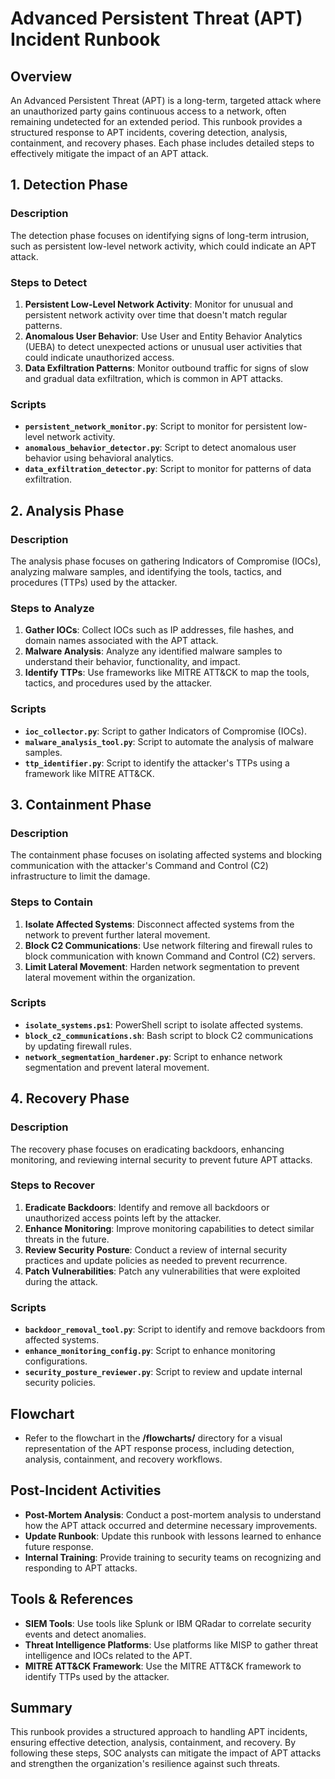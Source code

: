 # Advanced Persistent Threat (APT) Incident Runbook

## Overview
An Advanced Persistent Threat (APT) is a long-term, targeted attack where an unauthorized party gains continuous access to a network, often remaining undetected for an extended period. This runbook provides a structured response to APT incidents, covering detection, analysis, containment, and recovery phases. Each phase includes detailed steps to effectively mitigate the impact of an APT attack.

## 1. Detection Phase

### Description
The detection phase focuses on identifying signs of long-term intrusion, such as persistent low-level network activity, which could indicate an APT attack.

### Steps to Detect
1. **Persistent Low-Level Network Activity**: Monitor for unusual and persistent network activity over time that doesn't match regular patterns.
2. **Anomalous User Behavior**: Use User and Entity Behavior Analytics (UEBA) to detect unexpected actions or unusual user activities that could indicate unauthorized access.
3. **Data Exfiltration Patterns**: Monitor outbound traffic for signs of slow and gradual data exfiltration, which is common in APT attacks.

### Scripts
- **`persistent_network_monitor.py`**: Script to monitor for persistent low-level network activity.
- **`anomalous_behavior_detector.py`**: Script to detect anomalous user behavior using behavioral analytics.
- **`data_exfiltration_detector.py`**: Script to monitor for patterns of data exfiltration.

## 2. Analysis Phase

### Description
The analysis phase focuses on gathering Indicators of Compromise (IOCs), analyzing malware samples, and identifying the tools, tactics, and procedures (TTPs) used by the attacker.

### Steps to Analyze
1. **Gather IOCs**: Collect IOCs such as IP addresses, file hashes, and domain names associated with the APT attack.
2. **Malware Analysis**: Analyze any identified malware samples to understand their behavior, functionality, and impact.
3. **Identify TTPs**: Use frameworks like MITRE ATT&CK to map the tools, tactics, and procedures used by the attacker.

### Scripts
- **`ioc_collector.py`**: Script to gather Indicators of Compromise (IOCs).
- **`malware_analysis_tool.py`**: Script to automate the analysis of malware samples.
- **`ttp_identifier.py`**: Script to identify the attacker's TTPs using a framework like MITRE ATT&CK.

## 3. Containment Phase

### Description
The containment phase focuses on isolating affected systems and blocking communication with the attacker's Command and Control (C2) infrastructure to limit the damage.

### Steps to Contain
1. **Isolate Affected Systems**: Disconnect affected systems from the network to prevent further lateral movement.
2. **Block C2 Communications**: Use network filtering and firewall rules to block communication with known Command and Control (C2) servers.
3. **Limit Lateral Movement**: Harden network segmentation to prevent lateral movement within the organization.

### Scripts
- **`isolate_systems.ps1`**: PowerShell script to isolate affected systems.
- **`block_c2_communications.sh`**: Bash script to block C2 communications by updating firewall rules.
- **`network_segmentation_hardener.py`**: Script to enhance network segmentation and prevent lateral movement.

## 4. Recovery Phase

### Description
The recovery phase focuses on eradicating backdoors, enhancing monitoring, and reviewing internal security to prevent future APT attacks.

### Steps to Recover
1. **Eradicate Backdoors**: Identify and remove all backdoors or unauthorized access points left by the attacker.
2. **Enhance Monitoring**: Improve monitoring capabilities to detect similar threats in the future.
3. **Review Security Posture**: Conduct a review of internal security practices and update policies as needed to prevent recurrence.
4. **Patch Vulnerabilities**: Patch any vulnerabilities that were exploited during the attack.

### Scripts
- **`backdoor_removal_tool.py`**: Script to identify and remove backdoors from affected systems.
- **`enhance_monitoring_config.py`**: Script to enhance monitoring configurations.
- **`security_posture_reviewer.py`**: Script to review and update internal security policies.

## Flowchart
- Refer to the flowchart in the **/flowcharts/** directory for a visual representation of the APT response process, including detection, analysis, containment, and recovery workflows.

## Post-Incident Activities
- **Post-Mortem Analysis**: Conduct a post-mortem analysis to understand how the APT attack occurred and determine necessary improvements.
- **Update Runbook**: Update this runbook with lessons learned to enhance future response.
- **Internal Training**: Provide training to security teams on recognizing and responding to APT attacks.

## Tools & References
- **SIEM Tools**: Use tools like Splunk or IBM QRadar to correlate security events and detect anomalies.
- **Threat Intelligence Platforms**: Use platforms like MISP to gather threat intelligence and IOCs related to the APT.
- **MITRE ATT&CK Framework**: Use the MITRE ATT&CK framework to identify TTPs used by the attacker.

## Summary
This runbook provides a structured approach to handling APT incidents, ensuring effective detection, analysis, containment, and recovery. By following these steps, SOC analysts can mitigate the impact of APT attacks and strengthen the organization's resilience against such threats.


